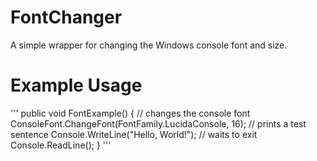 # FontChanger
A simple wrapper for changing the Windows console font and size.

# Example Usage
'''
public void FontExample()
{
    // changes the console font
    ConsoleFont.ChangeFont(FontFamily.LucidaConsole, 16);
    // prints a test sentence
    Console.WriteLine("Hello, World!");
    // waits to exit
    Console.ReadLine();
}
'''

